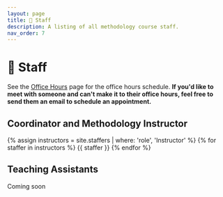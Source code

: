 ```yaml
---
layout: page
title: 🙋 Staff
description: A listing of all methodology course staff.
nav_order: 7
---
```


# 🙋 Staff

See the [Office Hours](../office-hours) page for the office hours schedule. **If you'd like to meet with someone and can't make it to their office hours, feel free to send them an email to schedule an appointment.**

## Coordinator and Methodology Instructor

{% assign instructors = site.staffers | where: 'role', 'Instructor' %}
{% for staffer in instructors %}
{{ staffer }}
{% endfor %}


## Teaching Assistants

Coming soon

